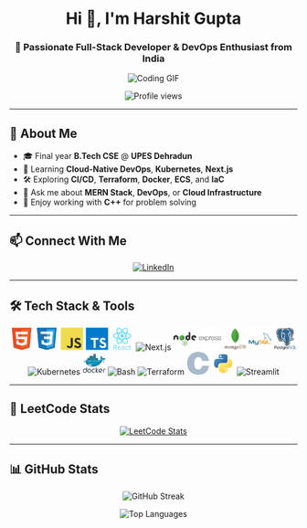 <h1 align="center">Hi 👋, I'm Harshit Gupta</h1>
<h3 align="center">🚀 Passionate Full-Stack Developer & DevOps Enthusiast from India</h3>

<p align="center">
  <img src="https://miro.medium.com/v2/resize:fit:679/1*zVnWJtyGOX_kUIDm6ccCfQ.gif" width="400" alt="Coding GIF" />
</p>

<p align="center">
  <img src="https://komarev.com/ghpvc/?username=cl0ud08&label=Profile%20views&color=0e75b6&style=flat" alt="Profile views" />
</p>

---

## 📌 About Me

- 🎓 Final year **B.Tech CSE** @ **UPES Dehradun**
- 🌱 Learning **Cloud-Native DevOps**, **Kubernetes**, **Next.js**
- 🛠️ Exploring **CI/CD**, **Terraform**, **Docker**, **ECS**, and **IaC**
- 💬 Ask me about **MERN Stack**, **DevOps**, or **Cloud Infrastructure**
- 🧠 Enjoy working with **C++** for problem solving

---

## 📫 Connect With Me

<p align="center">
  <a href="https://www.linkedin.com/in/harshit-gupta-407857329/" target="_blank">
    <img src="https://cdn.jsdelivr.net/gh/devicons/devicon/icons/linkedin/linkedin-original.svg" alt="LinkedIn" height="30" width="40" />
  </a>
</p>

---

## 🛠️ Tech Stack & Tools

<p align="center">
  <img src="https://raw.githubusercontent.com/devicons/devicon/master/icons/html5/html5-original.svg" alt="HTML" width="40" height="40"/>
  <img src="https://raw.githubusercontent.com/devicons/devicon/master/icons/css3/css3-original.svg" alt="CSS" width="40" height="40"/>
  <img src="https://raw.githubusercontent.com/devicons/devicon/master/icons/javascript/javascript-original.svg" alt="JavaScript" width="40" height="40"/>
  <img src="https://raw.githubusercontent.com/devicons/devicon/master/icons/typescript/typescript-original.svg" alt="TypeScript" width="40" height="40"/>
  <img src="https://raw.githubusercontent.com/devicons/devicon/master/icons/react/react-original-wordmark.svg" alt="React" width="40" height="40"/>
  <img src="https://cdn.worldvectorlogo.com/logos/nextjs-2.svg" alt="Next.js" width="40" height="40"/>
  <img src="https://raw.githubusercontent.com/devicons/devicon/master/icons/nodejs/nodejs-original-wordmark.svg" alt="Node.js" width="40" height="40"/>
  <img src="https://raw.githubusercontent.com/devicons/devicon/master/icons/express/express-original-wordmark.svg" alt="Express" width="40" height="40"/>
  <img src="https://raw.githubusercontent.com/devicons/devicon/master/icons/mongodb/mongodb-original-wordmark.svg" alt="MongoDB" width="40" height="40"/>
  <img src="https://raw.githubusercontent.com/devicons/devicon/master/icons/mysql/mysql-original-wordmark.svg" alt="MySQL" width="40" height="40"/>
  <img src="https://raw.githubusercontent.com/devicons/devicon/master/icons/postgresql/postgresql-original-wordmark.svg" alt="PostgreSQL" width="40" height="40"/>
  <img src="https://www.vectorlogo.zone/logos/kubernetes/kubernetes-icon.svg" alt="Kubernetes" width="40" height="40"/>
  <img src="https://raw.githubusercontent.com/devicons/devicon/master/icons/docker/docker-original-wordmark.svg" alt="Docker" width="40" height="40"/>
  <img src="https://upload.wikimedia.org/wikipedia/commons/4/4b/Bash_Logo_Colored.svg" alt="Bash" width="40" height="40"/>
  <img src="https://www.vectorlogo.zone/logos/terraformio/terraformio-icon.svg" alt="Terraform" width="40" height="40"/>
  <img src="https://raw.githubusercontent.com/devicons/devicon/master/icons/c/c-original.svg" alt="C" width="40" height="40"/>
  <img src="https://raw.githubusercontent.com/devicons/devicon/master/icons/python/python-original.svg" alt="Python" width="40" height="40"/>
  <img src="https://streamlit.io/images/brand/streamlit-logo-secondary-colormark-darktext.svg" alt="Streamlit" height="40" />
</p>

---

## 🧠 LeetCode Stats

<p align="center">
  <a href="https://leetcode.com/u/harshitttxx/" target="_blank">
    <img src="https://leetcard.jacoblin.cool/harshitttxx?ext=heatmap&theme=light" alt="LeetCode Stats" />
  </a>
</p>

---

## 📊 GitHub Stats

<p align="center">
  <img src="https://github-readme-streak-stats.herokuapp.com/?user=cl0ud08&theme=light" alt="GitHub Streak" />
</p>

<p align="center">
  <img src="https://github-readme-stats.vercel.app/api/top-langs/?username=cl0ud08&layout=compact&theme=light" alt="Top Languages" />
</p>
